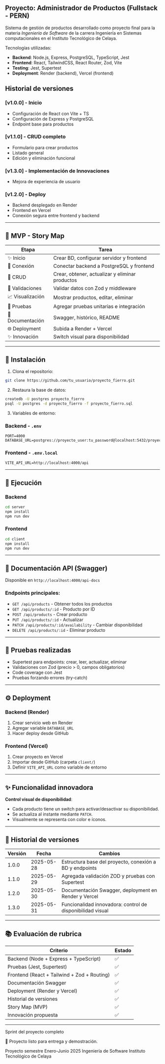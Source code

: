## Proyecto: Administrador de Productos (Fullstack - PERN)

Sistema de gestión de productos desarrollado como proyecto final para la materia *Ingeniería de Software* de la carrera Ingeniería en Sistemas computacionales en el Instituto Tecnológico de Celaya.

Tecnologías utilizadas:

* **Backend**: Node.js, Express, PostgreSQL, TypeScript, Jest
* **Frontend**: React, TailwindCSS, React Router, Zod, Vite
* **Testing**: Jest, Supertest
* **Deployment**: Render (backend), Vercel (frontend)

## Historial de versiones 
 
### [v1.0.0] - Inicio 
- Configuración de React con Vite + TS 
- Configuración de Express y PostgreSQL 
- Endpoint base para productos 
 
### [v1.1.0] - CRUD completo 
- Formulario para crear productos 
- Listado general 
- Edición y eliminación funcional

### [v1.3.0] - Implementación de Innovaciones
- Mejora de experiencia de usuario 
 
### [v1.2.0] - Deploy 
- Backend desplegado en Render 
- Frontend en Vercel 
- Conexión segura entre frontend y backend 
 

---

## 📅 MVP - Story Map

| Etapa            | Tarea                                           |
| ---------------- | ----------------------------------------------- |
| ✨ Inicio         | Crear BD, configurar servidor y frontend        |
| 🔄 Conexión      | Conectar backend a PostgreSQL y frontend        |
| 🔢 CRUD          | Crear, obtener, actualizar y eliminar productos |
| 📑 Validaciones  | Validar datos con Zod y middleware              |
| 📈 Visualización | Mostrar productos, editar, eliminar             |
| 💼 Pruebas       | Agregar pruebas unitarias e integración         |
| 📖 Documentación | Swagger, histórico, README                      |
| 🌐 Deployment    | Subida a Render + Vercel                        |
| ✨ Innovación     | Switch visual para disponibilidad               |

---

## 📄 Instalación

1. Clona el repositorio:

```bash
git clone https://github.com/tu_usuario/proyecto_fierro.git
```

2. Restaura la base de datos:

```bash
createdb -U postgres proyecto_fierro
psql -U postgres -d proyecto_fierro -f proyecto_fierro.sql
```

3. Variables de entorno:

### Backend - `.env`

```
PORT=4000
DATABASE_URL=postgres://proyecto_user:tu_password@localhost:5432/proyecto_fierro
```

### Frontend - `.env.local`

```
VITE_API_URL=http://localhost:4000/api
```

---

## 🚀 Ejecución

### Backend

```bash
cd server
npm install
npm run dev
```

### Frontend

```bash
cd client
npm install
npm run dev
```

---

## 📃 Documentación API (Swagger)

Disponible en `http://localhost:4000/api-docs`

### Endpoints principales:

* `GET /api/products` - Obtener todos los productos
* `GET /api/products/:id` - Producto por ID
* `POST /api/products` - Crear producto
* `PUT /api/products/:id` - Actualizar
* `PATCH /api/products/:id/availability` - Cambiar disponibilidad
* `DELETE /api/products/:id` - Eliminar producto

---

## 🔧 Pruebas realizadas

* Supertest para endpoints: crear, leer, actualizar, eliminar
* Validaciones con Zod (precio > 0, campos obligatorios)
* Code coverage con Jest
* Pruebas forzando errores (try-catch)

---

## ⚙ Deployment

### Backend (Render)

1. Crear servicio web en Render
2. Agregar variable `DATABASE_URL`
3. Hacer deploy desde GitHub

### Frontend (Vercel)

1. Crear proyecto en Vercel
2. Importar desde GitHub (carpeta `client/`)
3. Definir `VITE_API_URL` como variable de entorno

---

## ✨ Funcionalidad innovadora

**Control visual de disponibilidad**:

* Cada producto tiene un switch para activar/desactivar su disponibilidad.
* Se actualiza al instante mediante `PATCH`.
* Visualmente se representa con color e íconos.

---

## 📖 Historial de versiones

| Versión | Fecha      | Cambios                                                    |
| ------- | ---------- | ---------------------------------------------------------- |
| 1.0.0   | 2025-05-28 | Estructura base del proyecto, conexión a BD y endpoints    |
| 1.1.0   | 2025-05-29 | Agregada validación ZOD y pruebas con Supertest            |
| 1.2.0   | 2025-05-30 | Documentación Swagger, deployment en Render y Vercel       |
| 1.3.0   | 2025-05-31 | Funcionalidad innovadora: control de disponibilidad visual |

---

## 📚 Evaluación de rubrica

| Criterio                                    | Estado |
| ------------------------------------------- | ------ |
| Backend (Node + Express + TypeScript)       | ✅      |
| Pruebas (Jest, Supertest)                   | ✅      |
| Frontend (React + Tailwind + Zod + Routing) | ✅      |
| Documentación Swagger                       | ✅      |
| Deployment (Render y Vercel)                | ✅      |
| Historial de versiones                      | ✅      |
| Story Map (MVP)                             | ✅      |
| Innovación propuesta                        | ✅      |

---
Sprint del proyecto completo

🚀 Proyecto listo para entrega y demostración.

Proyecto semestre Enero-Junio 2025 Ingeniería de Software
Instituto Tecnológico de Celaya


